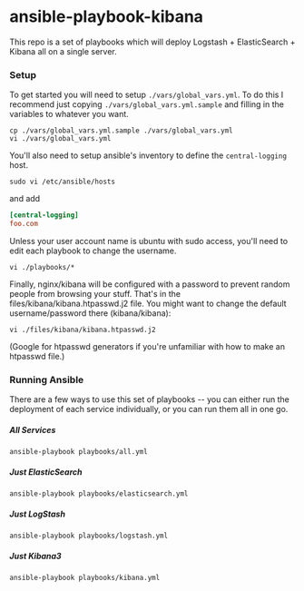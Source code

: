 ansible-playbook-kibana
=======================

This repo is a set of playbooks which will deploy Logstash + ElasticSearch + Kibana all on a single server.

### Setup

To get started you will need to setup `./vars/global_vars.yml`. To do this I recommend just copying `./vars/global_vars.yml.sample` and filling in the variables to whatever you want.

```shell
cp ./vars/global_vars.yml.sample ./vars/global_vars.yml
vi ./vars/global_vars.yml
```

You'll also need to setup ansible's inventory to define the `central-logging` host.

```shell
sudo vi /etc/ansible/hosts
```
and add

```ini
[central-logging]
foo.com
```

Unless your user account name is ubuntu with sudo access, you'll need to edit each playbook to change the username.
```shell
vi ./playbooks/*
```

Finally, nginx/kibana will be configured with a password to prevent random people from browsing your stuff. That's in the files/kibana/kibana.htpasswd.j2 file. You might want to change the default username/password there (kibana/kibana):
```shell
vi ./files/kibana/kibana.htpasswd.j2
```
(Google for htpasswd generators if you're unfamiliar with how to make an htpasswd file.)

### Running Ansible

There are a few ways to use this set of playbooks -- you can either run the deployment of each service individually, or you can run them all in one go.



##### All Services

```shell
ansible-playbook playbooks/all.yml
```


##### Just ElasticSearch

```shell
ansible-playbook playbooks/elasticsearch.yml
```

##### Just LogStash

```shell
ansible-playbook playbooks/logstash.yml
```

##### Just Kibana3

```shell
ansible-playbook playbooks/kibana.yml
```

